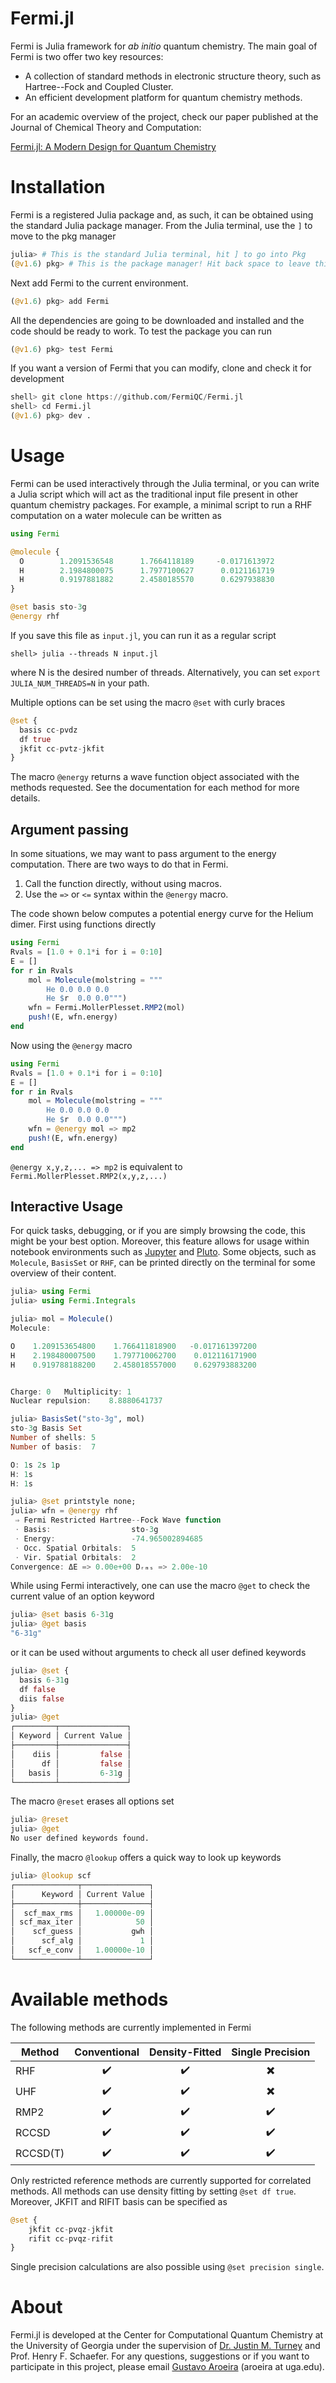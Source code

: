 # Fermi.jl
Fermi is Julia framework for *ab initio* quantum chemistry. The main goal of Fermi is two offer two key resources:

- A collection of standard methods in electronic structure theory, such as Hartree--Fock and Coupled Cluster.
- An efficient development platform for quantum chemistry methods.

For an academic overview of the project, check our paper published at the Journal of Chemical Theory and Computation:

[Fermi.jl: A Modern Design for Quantum Chemistry](https://pubs.acs.org/doi/abs/10.1021/acs.jctc.1c00719)

# Installation

Fermi is a registered Julia package and, as such, it can be obtained using the standard Julia package manager. From the Julia terminal, use the `]` to move to the pkg manager
```julia
julia> # This is the standard Julia terminal, hit ] to go into Pkg
(@v1.6) pkg> # This is the package manager! Hit back space to leave this mode
```
Next add Fermi to the current environment.
```julia
(@v1.6) pkg> add Fermi
```
All the dependencies are going to be downloaded and installed and the code should be ready to work. To test the package you can run
```julia
(@v1.6) pkg> test Fermi
```

If you want a version of Fermi that you can modify, clone and check it for development
```julia
shell> git clone https://github.com/FermiQC/Fermi.jl
shell> cd Fermi.jl
(@v1.6) pkg> dev .
```

# Usage

Fermi can be used interactively through the Julia terminal, or you can write a Julia script which will act as the traditional input file present in other quantum chemistry packages. For example, a minimal script to run a RHF computation on a water molecule can be written as
```julia
using Fermi

@molecule {
  O        1.2091536548      1.7664118189     -0.0171613972
  H        2.1984800075      1.7977100627      0.0121161719
  H        0.9197881882      2.4580185570      0.6297938830
}

@set basis sto-3g
@energy rhf
```
If you save this file as `input.jl`, you can run it as a regular script
```
shell> julia --threads N input.jl
``` 
where N is the desired number of threads. Alternatively, you can set `export JULIA_NUM_THREADS=N` in your path.

Multiple options can be set using the macro `@set` with curly braces
```julia
@set {
  basis cc-pvdz
  df true
  jkfit cc-pvtz-jkfit
}
```

The macro `@energy` returns a wave function object associated with the methods requested. See the documentation for each method for more details.

## Argument passing

In some situations, we may want to pass argument to the energy computation. There are two ways to do that in Fermi. 
1. Call the function directly, without using macros.
2. Use the `=>` or `<=` syntax within the `@energy` macro.

The code shown below computes a potential energy curve for the Helium dimer. First using functions directly
```julia
using Fermi
Rvals = [1.0 + 0.1*i for i = 0:10]
E = []
for r in Rvals
    mol = Molecule(molstring = """
        He 0.0 0.0 0.0
        He $r  0.0 0.0""")
    wfn = Fermi.MollerPlesset.RMP2(mol)
    push!(E, wfn.energy)
end
```
Now using the `@energy` macro
```julia
using Fermi
Rvals = [1.0 + 0.1*i for i = 0:10]
E = []
for r in Rvals
    mol = Molecule(molstring = """
        He 0.0 0.0 0.0
        He $r  0.0 0.0""")
    wfn = @energy mol => mp2
    push!(E, wfn.energy)
end
```
`@energy x,y,z,... => mp2` is equivalent to `Fermi.MollerPlesset.RMP2(x,y,z,...)`

## Interactive Usage

For quick tasks, debugging, or if you are simply browsing the code, this might be your best option. Moreover, this feature allows for usage within notebook environments such as [Jupyter](https://jupyter.org/try) and [Pluto](https://github.com/fonsp/Pluto.jl). Some objects, such as `Molecule`, `BasisSet` or `RHF`, can be printed directly on the terminal for some overview of their content.
```julia
julia> using Fermi
julia> using Fermi.Integrals

julia> mol = Molecule()
Molecule:

O    1.209153654800    1.766411818900   -0.017161397200
H    2.198480007500    1.797710062700    0.012116171900
H    0.919788188200    2.458018557000    0.629793883200


Charge: 0   Multiplicity: 1   
Nuclear repulsion:    8.8880641737

julia> BasisSet("sto-3g", mol)
sto-3g Basis Set
Number of shells: 5
Number of basis:  7

O: 1s 2s 1p 
H: 1s 
H: 1s

julia> @set printstyle none;
julia> wfn = @energy rhf
 ⇒ Fermi Restricted Hartree--Fock Wave function
 ⋅ Basis:                  sto-3g
 ⋅ Energy:                 -74.965002894685
 ⋅ Occ. Spatial Orbitals:  5
 ⋅ Vir. Spatial Orbitals:  2
Convergence: ΔE => 0.00e+00 Dᵣₘₛ => 2.00e-10
```
While using Fermi interactively, one can use the macro `@get` to check the current value of an option keyword
```julia
julia> @set basis 6-31g
julia> @get basis
"6-31g"
```
or it can be used without arguments to check all user defined keywords
```julia
julia> @set {
  basis 6-31g
  df false
  diis false
}
julia> @get
┌─────────┬───────────────┐
│ Keyword │ Current Value │
├─────────┼───────────────┤
│    diis │         false │
│      df │         false │
│   basis │         6-31g │
└─────────┴───────────────┘
```
The macro `@reset` erases all options set
```julia
julia> @reset
julia> @get
No user defined keywords found.
```
Finally, the macro `@lookup` offers a quick way to look up keywords
```julia
julia> @lookup scf
┌──────────────┬───────────────┐
│      Keyword │ Current Value │
├──────────────┼───────────────┤
│  scf_max_rms │   1.00000e-09 │
│ scf_max_iter │            50 │
│    scf_guess │           gwh │
│      scf_alg │             1 │
│   scf_e_conv │   1.00000e-10 │
└──────────────┴───────────────┘
```

# Available methods
The following methods are currently implemented in Fermi

| Method    | Conventional | Density-Fitted | Single Precision |
|-----------|:------------:|:--------------:|:----------------:|
| RHF       |   ✔️          |    ✔️           |          ✖️       |
| UHF       |   ✔️          |    ✔️           |          ✖️       |
| RMP2      |   ✔️          |    ✔️           |    ✔️             |
| RCCSD     |   ✔️          |    ✔️           |    ✔️             |
| RCCSD(T)  |   ✔️          |    ✔️           |    ✔️             |

Only restricted reference methods are currently supported for correlated methods. All methods can use density fitting by setting `@set df true`. Moreover, JKFIT and RIFIT basis can be specified as
```julia
@set {
    jkfit cc-pvqz-jkfit
    rifit cc-pvqz-rifit
}
```
Single precision calculations are also possible using `@set precision single`.

# About
Fermi.jl is developed at the Center for Computational Quantum Chemistry at the University of Georgia under the supervision 
of [Dr. Justin M. Turney](https://github.com/jturney) and Prof. Henry F. Schaefer. For any questions, suggestions or if you want to participate in this project, please email [Gustavo Aroeira](https://github.com/gustavojra) (aroeira at uga.edu).